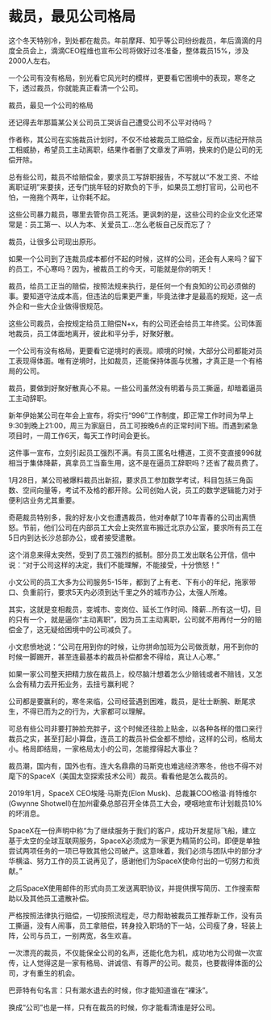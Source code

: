 # 裁员，最见公司格局

这个冬天特别冷，到处都在裁员。年前摩拜、知乎等公司纷纷裁员，年后滴滴的月度全员会上，滴滴CEO程维也宣布公司将做好过冬准备，整体裁员15%，涉及2000人左右。

一个公司有没有格局，别光看它风光时的模样，更要看它困境中的表现，寒冬之下，透过裁员，你就能真正看清一个公司。

裁员，最见一个公司的格局

还记得去年那篇某公关公司员工哭诉自己遭受公司不公平对待吗？

作者称，其公司在实施裁员计划时，不仅不给被裁员工赔偿金，反而以违纪开除员工相威胁，希望员工主动离职，结果作者删了文章发了声明，换来的仍是公司的无偿开除。

总有些公司，裁员不给赔偿金，要求员工写辞职报告，不写就以“不发工资、不给离职证明”来要挟，还专门挑年轻的好欺负的下手，如果员工想打官司，公司也不怕，一拖拖个两年，让你耗不起。

这些公司暴力裁员，哪里去管你员工死活。更讽刺的是，这些公司的企业文化还常常是：员工第一、以人为本、关爱员工…怎么老板自己反而忘了？

裁员，让很多公司现出原形。

如果一个公司到了连裁员成本都付不起的时候，这样的公司，还会有人来吗？留下的员工，不心寒吗？因为，被裁员工的今天，可能就是你的明天！

裁员，给员工正当的赔偿，按照法规来执行，是任何一个有良知的公司必须做的事。要知道守法成本高，但违法的后果更严重，毕竟法律才是最高的规矩，这一点外企和一些大企业做得很规范。

这些公司裁员，会按规定给员工赔偿N+x，有的公司还会给员工年终奖。公司体面地裁员，员工体面地离开，彼此和平分手，好聚好散。

一个公司有没有格局，更要看它逆境时的表现。顺境的时候，大部分公司都能对员工表现得体面。唯有逆境时，比如裁员，还能保持体面与优雅，才真正是一个有格局的公司。

裁员，要做到好聚好散真心不易。一些公司虽然没有明着与员工撕逼，却暗着逼员工主动辞职。

新年伊始某公司在年会上宣布，将实行“996”工作制度，即正常工作时间为早上9:30到晚上21:00，周三为家庭日，员工可按晚6点的正常时间下班。而遇到紧急项目时，一周工作6天，每天工作时间会更长。

这件事一宣布，立刻引起员工强烈不满。有员工匿名吐槽道，工资不变直接996就相当于集体降薪，真拿员工当畜生用，这不是在逼员工辞职吗？还省了裁员费了。

1月28日，某公司被爆料裁员出新招，要求员工参加数学考试，科目包括三角函数、空间向量等，考试不及格的都开除。公司创始人说，员工的数学逻辑能力对于便利店业务尤其重要。

奇葩裁员特别多，我的好友小文也遭遇裁员，他对奉献了10年青春的公司出离愤怒。节前，他们公司在内部员工大会上突然宣布搬迁北京办公室，要求所有员工在5日内到达长沙总部办公，或者接受遣散。

这个消息来得太突然，受到了员工强烈的抵制。部分员工发出联名公开信，信中说：“对于公司这样的决定，我们不能理解，不能接受，十分愤怒！”

小文公司的员工大多为公司服务5-15年，都到了上有老、下有小的年纪，拖家带口、负重前行，要求5天内必须到达千里之外的城市办公，太强人所难。

其实，这就是变相裁员，变城市、变岗位、延长工作时间、降薪…所有这一切，目的只有一个，就是逼你“主动离职”，因为员工主动离职，公司就不用再付一分的赔偿金了，这无疑给困境中的公司减负了。

小文悲愤地说：“公司在用到你的时候，让你拼命加班为公司做贡献，用不到你的时候一脚踢开，甚至连最基本的裁员补偿都舍不得给，真让人心寒。”

如果一家公司整天把精力放在裁员上，绞尽脑汁想着怎么少赔钱或者不赔钱，又怎么会有精力去开拓业务，去扭亏赢利呢？

公司都是要赢利的，寒冬来临，公司经营遇到困难，裁员，是壮士断腕、断尾求生，不得已而为之的行为，大家都可以理解。

可总有些公司非要打肿脸充胖子，这个时候还往脸上贴金，以各种各样的借口来行裁员之实，甚至打起小算盘，连员工的裁员补偿金都不想给，这样的公司，格局太小。格局即结局，一家格局太小的公司，怎能撑得起大事业？
 
裁员潮，国内有，国外也有。连大名鼎鼎的马斯克也难逃经济寒冬，他也不得不对麾下的SpaceX（美国太空探索技术公司）裁员。看看他是怎么裁员的。

2019年1月，SpaceX CEO埃隆·马斯克(Elon Musk)、总裁兼COO格温·肖特维尔(Gwynne Shotwell)在加州霍桑总部召开全体员工大会，哽咽地宣布计划裁员10%的坏消息。
 
SpaceX在一份声明中称“为了继续服务于我们的客户，成功开发星际飞船，建立基于太空的全球互联网服务，SpaceX必须成为一家更为精简的公司。即便是单独尝试两项任务的一项已导致其他公司破产。这意味着，我们必须与团队中的部分才华横溢、努力工作的员工说再见了，感谢他们为SpaceX使命付出的一切努力和贡献。”        

之后SpaceX使用邮件的形式向员工发送离职协议，并提供撰写简历、工作搜索帮助以及其他员工遣散补偿。

严格按照法律执行赔偿，一切按照流程走，尽力帮助被裁员工推荐新工作，没有员工撕逼，没有人闹事，员工拿赔偿，转身投入职场的下一站，公司瘦了身，轻装上阵，公司与员工，一别两宽，各生欢喜。

一次漂亮的裁员，不仅能保全公司的名声，还能化危为机，成功地为公司做一次宣传，让人觉得这是一家有格局、讲诚信、有尊严的公司。裁员，也要裁得体面的公司，才有重生的机会。

巴菲特有句名言：只有潮水退去的时候，你才能知道谁在“裸泳”。


换成“公司”也是一样，只有在裁员的时候，你才能看清谁是好公司。
